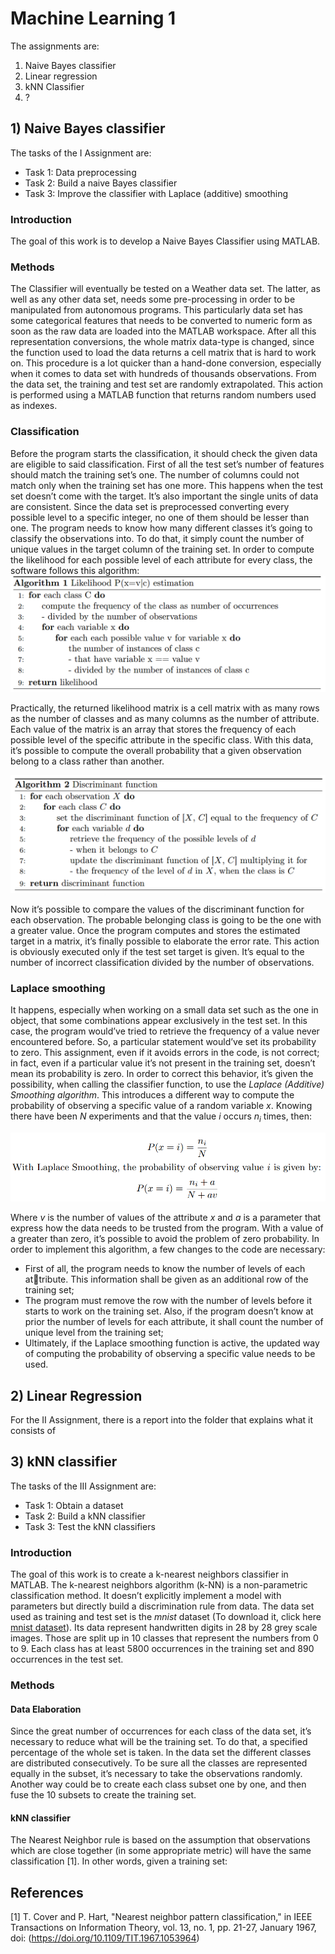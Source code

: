 # Machine Learning 1
The assignments are:
1) Naive Bayes classifier
2) Linear regression
3) kNN Classifier
4) ?

## 1) Naive Bayes classifier
The tasks of the I Assignment are:
- Task 1: Data preprocessing
- Task 2: Build a naive Bayes classifier
- Task 3: Improve the classifier with Laplace (additive) smoothing

### Introduction
The goal of this work is to develop a Naive Bayes Classifier using MATLAB.

### Methods
The Classifier will eventually be tested on a Weather data set.
The latter, as well as any other data set, needs some pre-processing in order to be manipulated from autonomous programs.
This particularly data set has some categorical features that needs to be converted to numeric form as soon as the raw data are loaded into the MATLAB workspace.
After all this representation conversions, the whole matrix data-type is changed, since the function used to load the data returns a cell matrix that is hard to work on.
This procedure is a lot quicker than a hand-done conversion, especially when it comes to data set with hundreds of thousands observations.
From the data set, the training and test set are randomly extrapolated.
This action is performed using a MATLAB function that returns random numbers used as indexes.

### Classification
Before the program starts the classification, it should check the given data are eligible to said classification.
First of all the test set’s number of features should match the training set’s one.
The number of columns could not match only when the training set has one more.
This happens when the test set doesn’t come with the target.
It’s also important the single units of data are consistent. Since the data set is preprocessed converting every possible level to a specific integer, no one of them should be lesser than one.
The program needs to know how many different classes it’s going to classify the observations into.
To do that, it simply count the number of unique values in the target column of the training set.
In order to compute the likelihood for each possible level of each attribute for every class, the software follows this algorithm: ![Likelihood P(x=v|c) estimation](assignment1/Algorithm_1.png)

Practically, the returned likelihood matrix is a cell matrix with as many rows as the number of classes and as many columns as the number of attribute.
Each value of the matrix is an array that stores the frequency of each possible level of the specific attribute in the specific class.
With this data, it’s possible to compute the overall probability that a given observation belong to a class rather than another.

![Discriminant function](assignment1/Algorithm_2.png)

Now it’s possible to compare the values of the discriminant function for each observation.
The probable belonging class is going to be the one with a greater value.
Once the program computes and stores the estimated target in a matrix, it’s finally possible to elaborate the error rate.
This action is obviously executed only if the test set target is given.
It’s equal to the number of incorrect classification divided by the number of observations.

### Laplace smoothing
It happens, especially when working on a small data set such as the one in object, that some combinations appear exclusively in the test set.
In this case, the program would’ve tried to retrieve the frequency of a value never encountered before.
So, a particular statement would’ve set its probability to zero.
This assignment, even if it avoids errors in the code, is not correct; in fact, even if a particular value it’s not present in the training set, doesn’t mean its probability is zero.
In order to correct this behavior, it’s given the possibility, when calling the classifier function, to use the *Laplace (Additive) Smoothing algorithm*. This
introduces a different way to compute the probability of observing a specific value of a random variable *x*. Knowing there have been *N* experiments and that the value *i* occurs *n<sub>i</sub>* times, then:

![Laplace Smoothing](assignment1/Laplace_smoothing.png)

Where *v* is the number of values of the attribute *x* and *a* is a parameter that express how the data needs to be trusted from the program.
With a value of a greater than zero, it’s possible to avoid the problem of zero probability.
In order to implement this algorithm, a few changes to the code are necessary:
- First of all, the program needs to know the number of levels of each at￾tribute. This information shall be given as an additional row of the training set;
- The program must remove the row with the number of levels before it starts to work on the training set.
  Also, if the program doesn’t know at prior the number of levels for each attribute, it shall count the number of unique level from the training set;
- Ultimately, if the Laplace smoothing function is active, the updated way of computing the probability of observing a specific value needs to be used.

## 2) Linear Regression
For the II Assignment, there is a report into the folder that explains what it consists of

## 3) kNN classifier
The tasks of the III Assignment are:
- Task 1: Obtain a dataset
- Task 2: Build a kNN classifier
- Task 3: Test the kNN classifiers

### Introduction
The goal of this work is to create a k-nearest neighbors classifier in MATLAB.
The k-nearest neighbors algorithm (k-NN) is a non-parametric classification method.
It doesn’t explicitly implement a model with parameters but directly build a discrimination rule from data.
The data set used as training and test set is the *mnist* dataset (To download it, click here [mnist dataset](https://2023.aulaweb.unige.it/pluginfile.php/211469/mod_assign/intro/mnist.zip)).
Its data represent handwritten digits in 28 by 28 grey scale images.
Those are split up in 10 classes that represent the numbers from 0 to 9.
Each class has at least 5800 occurrences in the training set and 890 occurrences in the test set.

### Methods

#### Data Elaboration
Since the great number of occurrences for each class of the data set, it’s necessary to reduce what will be the training set.
To do that, a specified percentage of the whole set is taken.
In the data set the different classes are distributed consecutively.
To be sure all the classes are represented equally in the subset, it’s necessary to take the observations randomly.
Another way could be to create each class subset one by one, and then fuse the 10 subsets to create the training set.

#### kNN classifier
The Nearest Neighbor rule is based on the assumption that observations which
are close together (in some appropriate metric) will have the same classification [1].
In other words, given a training set:



## References
[1] T. Cover and P. Hart, "Nearest neighbor pattern classification," in IEEE Transactions on Information Theory, vol. 13, no. 1, pp. 21-27, January 1967, doi: (https://doi.org/10.1109/TIT.1967.1053964)
